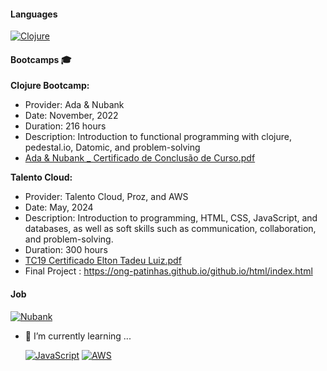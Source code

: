 
#### Languages

[![Clojure](https://img.shields.io/badge/CLOJURE-5881D8.svg?style=for-the-badge&logo=Clojure&logoColor=white)](https://clojure.org/)



#### Bootcamps 🎓

**Clojure Bootcamp:**
- Provider: Ada & Nubank
- Date: November, 2022
- Duration: 216 hours
- Description: Introduction to functional programming with clojure, pedestal.io, Datomic, and problem-solving
- [Ada & Nubank _ Certificado de Conclusão de Curso.pdf](https://github.com/user-attachments/files/16041723/Ada.Nubank._.Certificado.de.Conclusao.de.Curso.pdf)


**Talento Cloud:**
- Provider: Talento Cloud, Proz, and AWS
- Date: May, 2024
- Description: Introduction to programming, HTML, CSS, JavaScript, and databases, as well as soft skills such as communication, collaboration, and problem-solving.
- Duration: 300 hours
- [TC19 Certificado Elton Tadeu Luiz.pdf](https://github.com/user-attachments/files/16041720/TC19.Certificado.Elton.Tadeu.Luiz.pdf)
- Final Project : https://ong-patinhas.github.io/github.io/html/index.html



#### Job
[![Nubank](https://img.shields.io/badge/NUBANK-8A05BE.svg?&style=for-the-badge&logo=nubank&logoColor=white)](https://nubank.com.br/)


- 🌱 I’m currently learning ...

  [![JavaScript](https://shields.io/badge/JavaScript-F7DF1E?logo=JavaScript&logoColor=000&style=flat-square)](https://shields.io/badge/JavaScript-F7DF1E?logo=JavaScript&logoColor=000&style=flat-square)
  [![AWS](https://img.shields.io/badge/AWS-232F32?style=for-the-badge&logo=AmazonAWS&logoColor=white)](https://img.shields.io/badge/AWS-232F32?style=for-the-badge&logo=AmazonAWS&logoColor=white)

<!--
**elton-peixoto-lu/elton-peixoto-lu** is a ✨ _special_ ✨ repository because its `README.md` (this file) appears on your GitHub profile.
- ### Hi there 👋
![ClojureScript](https://img.shields.io/badge/CLOJURE-5881D8.svg?style=for-the-badge&logo=ClojureScript&logoColor=white)
Here are some ideas to get you started:

- 🔭 I’m currently working on ...
- 🌱 I’m currently learning ...
- 👯 I’m looking to collaborate on ...
- 🤔 I’m looking for help with ...
- 💬 Ask me about ...
- 📫 How to reach me: ...
- 😄 Pronouns: ...
- ⚡ Fun fact: ...
-->

